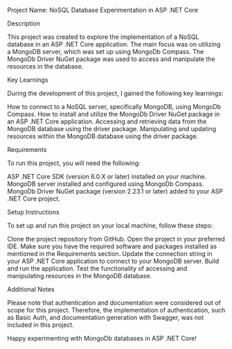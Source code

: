 Project Name: NoSQL Database Experimentation in ASP .NET Core

Description

This project was created to explore the implementation of a NoSQL database in an ASP .NET Core application. The main focus was on utilizing a MongoDB server, which was set up using MongoDb Compass. The MongoDb Driver NuGet package was used to access and manipulate the resources in the database.

Key Learnings

During the development of this project, I gained the following key learnings:

How to connect to a NoSQL server, specifically MongoDB, using MongoDb Compass.
How to install and utilize the MongoDb Driver NuGet package in an ASP .NET Core application.
Accessing and retrieving data from the MongoDB database using the driver package.
Manipulating and updating resources within the MongoDB database using the driver package.

Requirements

To run this project, you will need the following:

ASP .NET Core SDK (version 6.0.X or later) installed on your machine.
MongoDB server installed and configured using MongoDb Compass.
MongoDb Driver NuGet package (version 2.23.1 or later) added to your ASP .NET Core project.

Setup Instructions

To set up and run this project on your local machine, follow these steps:

Clone the project repository from GitHub.
Open the project in your preferred IDE.
Make sure you have the required software and packages installed as mentioned in the Requirements section.
Update the connection string in your ASP .NET Core application to connect to your MongoDB server.
Build and run the application.
Test the functionality of accessing and manipulating resources in the MongoDB database.

Additional Notes

Please note that authentication and documentation were considered out of scope for this project. Therefore, the implementation of authentication, such as Basic Auth, and documentation generation with Swagger, was not included in this project.

Happy experimenting with MongoDb databases in ASP .NET Core!
